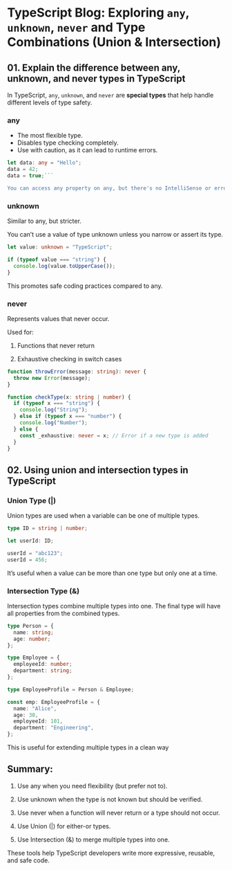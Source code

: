 # TypeScript Blog: Exploring `any`, `unknown`, `never` and Type Combinations (Union & Intersection)

## 01. Explain the difference between any, unknown, and never types in TypeScript

In TypeScript, `any`, `unknown`, and `never` are **special types** that help handle different levels of type safety.

### any

- The most flexible type.
- Disables type checking completely.
- Use with caution, as it can lead to runtime errors.

````ts
let data: any = "Hello";
data = 42;
data = true;```

You can access any property on any, but there's no IntelliSense or error checking.

````

### unknown

Similar to any, but stricter.

You can’t use a value of type unknown unless you narrow or assert its type.

```ts
let value: unknown = "TypeScript";

if (typeof value === "string") {
  console.log(value.toUpperCase());
}
```

This promotes safe coding practices compared to any.

### never

Represents values that never occur.

Used for:

1.  Functions that never return

2.  Exhaustive checking in switch cases

```ts
function throwError(message: string): never {
  throw new Error(message);
}

function checkType(x: string | number) {
  if (typeof x === "string") {
    console.log("String");
  } else if (typeof x === "number") {
    console.log("Number");
  } else {
    const _exhaustive: never = x; // Error if a new type is added
  }
}
```

## 02. Using union and intersection types in TypeScript

### Union Type (|)

Union types are used when a variable can be one of multiple types.

```ts
type ID = string | number;

let userId: ID;

userId = "abc123";
userId = 456;
```

It’s useful when a value can be more than one type but only one at a time.

### Intersection Type (&)

Intersection types combine multiple types into one. The final type will have all properties from the combined types.

```ts
type Person = {
  name: string;
  age: number;
};

type Employee = {
  employeeId: number;
  department: string;
};

type EmployeeProfile = Person & Employee;

const emp: EmployeeProfile = {
  name: "Alice",
  age: 30,
  employeeId: 101,
  department: "Engineering",
};
```

This is useful for extending multiple types in a clean way

## Summary:

1.  Use any when you need flexibility (but prefer not to).

2.  Use unknown when the type is not known but should be verified.

3.  Use never when a function will never return or a type should not occur.

4.  Use Union (|) for either-or types.

5.  Use Intersection (&) to merge multiple types into one.

These tools help TypeScript developers write more expressive, reusable, and safe code.
